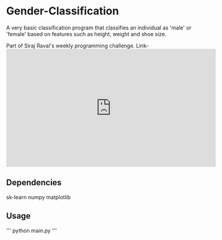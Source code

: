 # Gender-Classification
A very basic classification program that classifies an individual as 'male' or 'female' based on features such as height, weight and shoe size.

Part of Siraj Raval's weekly programming challenge.
Link-<iframe width="560" height="315" src="https://www.youtube.com/embed/T5pRlIbr6gg?list=PL2-dafEMk2A6QKz1mrk1uIGfHkC1zZ6UU" frameborder="0" allowfullscreen></iframe>

## Dependencies
sk-learn
numpy
matplotlib

## Usage
'''
python main.py
'''

